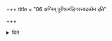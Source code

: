 +++
title = "06 अग्निम् पुरीष्यमङ्गिरस्वदच्छेम इति"

+++

<details><summary>थिते</summary>

अग्निं पुरीष्यमङ्गिरस्वदच्छेम इति येन द्वेष्येण सङ्गच्छते तमभिमन्त्रयते । अपश्यन्निर्दिशति ६
</details>
